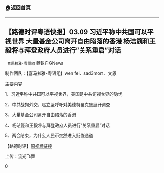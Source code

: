 ###  [:house:返回首頁](https://github.com/ourhimalayas/txt)
---

## 【路德时评粤语快报】03.09 习近平称中共国可以平视世界 大量基金公司离开自由陷落的香港 杨洁篪和王毅将与拜登政府人员进行”关系重启”对话
` 喜馬拉雅-粵語組` [轉載自GNews](https://gnews.org/zh-hans/971211/)

制作团队：【喜马拉雅-粤语组】wen fei、sad3mom、文恩



主要内容

1、习近平称中共国可以平视世界，美国是中共俯视世界的隐忧

2、中共战狗外交，赵立坚呼吁对美德特里克堡展开调查

3、大量基金公司离开自由陷落的香港

4、杨洁篪和王毅将与拜登政府人员进行“关系重启”对话

5、两会结束，为什么人民币突然进入贬值通道

【路德时评】[原视频链接](https://youtu.be/9Y04na_sK_0)

上传：流光飞舞

0
